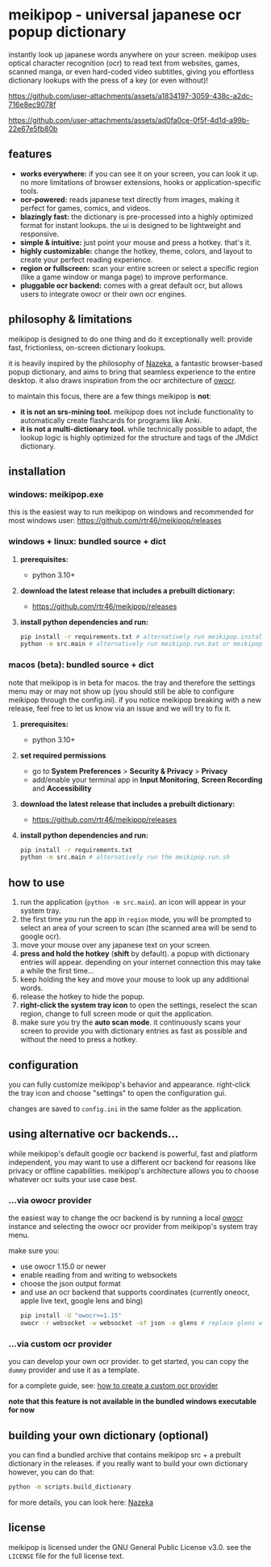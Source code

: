 # meikipop - universal japanese ocr popup dictionary

instantly look up japanese words anywhere on your screen. meikipop uses optical character recognition (ocr) to read text from websites, games, scanned manga, or even hard-coded video subtitles, giving you effortless dictionary lookups with the press of a key (or even without)!

https://github.com/user-attachments/assets/a1834197-3059-438c-a2dc-716e8ec9078f

https://github.com/user-attachments/assets/ad0fa0ce-0f5f-4d1d-a99b-22e67e5fb80b



## features

*   **works everywhere:** if you can see it on your screen, you can look it up. no more limitations of browser extensions, hooks or application-specific tools.
*   **ocr-powered:** reads japanese text directly from images, making it perfect for games, comics, and videos.
*   **blazingly fast:** the dictionary is pre-processed into a highly optimized format for instant lookups. the ui is designed to be lightweight and responsive.
*   **simple & intuitive:** just point your mouse and press a hotkey. that's it.
*   **highly customizable:** change the hotkey, theme, colors, and layout to create your perfect reading experience.
*   **region or fullscreen:** scan your entire screen or select a specific region (like a game window or manga page) to improve performance.
* **pluggable ocr backend:** comes with a great default ocr, but allows users to integrate owocr or their own ocr
  engines.

## philosophy & limitations

meikipop is designed to do one thing and do it exceptionally well: provide fast, frictionless, on-screen dictionary lookups.

it is heavily inspired by the philosophy of [Nazeka](https://github.com/wareya/nazeka), a fantastic browser-based popup dictionary, and aims to bring that seamless experience to the entire desktop. it also draws inspiration from the ocr architecture of [owocr](https://github.com/AuroraWright/owocr/tree/master/owocr).

to maintain this focus, there are a few things meikipop is **not**:

*   **it is not an srs-mining tool.** meikipop does not include functionality to automatically create flashcards for programs like Anki.
*   **it is not a multi-dictionary tool.** while technically possible to adapt, the lookup logic is highly optimized for the structure and tags of the JMdict dictionary.

## installation

### windows: meikipop.exe

this is the easiest way to run meikipop on windows and recommended for most windows user: https://github.com/rtr46/meikipop/releases

### windows + linux: bundled source + dict

1.  **prerequisites:**
    * python 3.10+

2.  **download the latest release that includes a prebuilt dictionary:**
    * https://github.com/rtr46/meikipop/releases

3.  **install python dependencies and run:**
    ```bash
    pip install -r requirements.txt # alternatively run meikipop.install.bat
    python -m src.main # alternatively run meikipop.run.bat or meikipop.run.sh
    ```

### macos (beta): bundled source + dict

note that meikipop is in beta for macos. the tray and therefore the settings menu may or may not show up (you should still be able to configure meikipop through the config.ini). if you notice meikipop breaking with a new release, feel free to let us know via an issue and we will try to fix it. 

1.  **prerequisites:**
    * python 3.10+
  
2. **set required permissions**
    * go to **System Preferences** > **Security & Privacy** > **Privacy**
    * add/enable your terminal app in **Input Monitoring**, **Screen Recording** and **Accessibility**

3.  **download the latest release that includes a prebuilt dictionary:**
    * https://github.com/rtr46/meikipop/releases

4.  **install python dependencies and run:**
    ```bash
    pip install -r requirements.txt
    python -m src.main # alternatively run the meikipop.run.sh
    ```

## how to use

1.  run the application (`python -m src.main`). an icon will appear in your system tray.
2.  the first time you run the app in `region` mode, you will be prompted to select an area of your screen to scan (the scanned area will be send to google ocr).
3.  move your mouse over any japanese text on your screen.
4.  **press and hold the hotkey** (**shift** by default). a popup with dictionary entries will appear. depending on your internet connection this may take a while the first time...
5.  keep holding the key and move your mouse to look up any additional words.
6.  release the hotkey to hide the popup.
7.  **right-click the system tray icon** to open the settings, reselect the scan region, change to full screen mode or quit the application.
8.  make sure you try the **auto scan mode**. it continuously scans your screen to provide you with dictionary entries as fast as possible and without the need to press a hotkey.

## configuration

you can fully customize meikipop's behavior and appearance. right-click the tray icon and choose "settings" to open the configuration gui.

changes are saved to `config.ini` in the same folder as the application.

## using alternative ocr backends...

while meikipop's default google ocr backend is powerful, fast and platform independent, you may want to use a different
ocr backend for reasons like privacy or offline capabilities. meikipop's architecture allows you to choose whatever ocr
suits your use case best.

### ...via owocr provider

the easiest way to change the ocr backend is by running a
local [owocr](https://github.com/AuroraWright/owocr/tree/master/owocr) instance and selecting the owocr ocr provider
from meikipop's system tray menu.

make sure you:

* use owocr 1.15.0 or newer
* enable reading from and writing to websockets
* choose the json output format
* and use an ocr backend that supports coordinates (currently oneocr, apple live text, google lens and bing)
    ```bash
    pip install -U "owocr>=1.15"
    owocr -r websocket -w websocket -of json -e glens # replace glens with your favorite owocr backend
    ```

### ...via custom ocr provider

you can develop your own ocr provider. to get started, you can copy the `dummy` provider and use it as a template.

for a complete guide, see: [how to create a custom ocr provider](docs/CUSTOM_OCR_PROVIDER.md)

**note that this feature is not available in the bundled windows executable for now**

## building your own dictionary (optional)

you can find a bundled archive that contains meikipop src + a prebuilt dictionary in the releases. if you really want to build your own dictionary however, you can do that:

```bash
python -m scripts.build_dictionary
```

for more details, you can look here: [Nazeka](https://github.com/wareya/nazeka)

## license

meikipop is licensed under the GNU General Public License v3.0. see the `LICENSE` file for the full license text.


